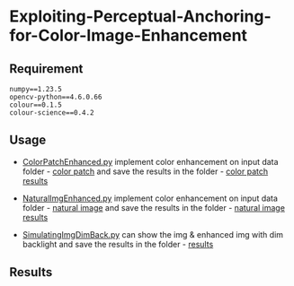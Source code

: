# Exploiting-Perceptual-Anchoring-for-Color-Image-Enhancement

## Requirement

```
numpy==1.23.5
opencv-python==4.6.0.66
colour==0.1.5
colour-science==0.4.2
```

## Usage

* [ColorPatchEnhanced.py](https://github.com/patrick0314/Exploiting-Perceptual-Anchoring-for-Color-Image-Enhancement/blob/main/ColorPatchEnhanced.py) implement color enhancement on input data folder - [color patch](https://github.com/patrick0314/Exploiting-Perceptual-Anchoring-for-Color-Image-Enhancement/tree/main/results_tmm/color%20patch) and save the results in the folder - [color patch results](https://github.com/patrick0314/Exploiting-Perceptual-Anchoring-for-Color-Image-Enhancement/tree/main/results_tmm/color%20patch%20results)

* [NaturalImgEnhanced.py](https://github.com/patrick0314/Exploiting-Perceptual-Anchoring-for-Color-Image-Enhancement/blob/main/NaturalImgEnhanced.py) implement color enhancement on input data folder - [natural image](https://github.com/patrick0314/Exploiting-Perceptual-Anchoring-for-Color-Image-Enhancement/tree/main/results_tmm/natural%20image) and save the results in the folder - [natural image results](https://github.com/patrick0314/Exploiting-Perceptual-Anchoring-for-Color-Image-Enhancement/tree/main/results_tmm/natural%20image%20results)

* [SimulatingImgDimBack.py](https://github.com/patrick0314/Exploiting-Perceptual-Anchoring-for-Color-Image-Enhancement/blob/main/SimulatingImgDimBack.py) can show the img & enhanced img with dim backlight and save the results in the folder - [results](https://github.com/patrick0314/Exploiting-Perceptual-Anchoring-for-Color-Image-Enhancement/tree/main/results_tmm)

## Results
